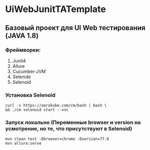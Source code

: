 # UiWebJunitTATemplate
## Базовый проект для UI Web тестирования (JAVA 1.8)
### Фреймворки:
1) Junit4
2) Allure
3) Cucumber-JVM
4) Selenide
5) Selenoid
### Установка Selenoid
```
curl -s https://aerokube.com/cm/bash | bash \
&& ./cm selenoid start --vnc
```
### Запуск локально (Переменные browser и version на усмотрение, но те, что присутствуют в Selenoid)
```
mvn clean test -Dbrowser=chrome -Dversion=77.0
mvn allure:serve
```
